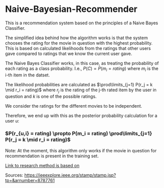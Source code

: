 # Naive-Bayesian-Recommender
This is a recommendation system based on the principles of a Naive Bayes Classifier. 

The simplified idea behind how the algorithm works is that the system chooses the rating for the movie in question with the highest probability. This is based on calculated likelihoods from the ratings that other users gave compared to ratings that we know the current user gave. 

The Naive Bayes Classifier works, in this case, as treating the probability of each rating as a class probability. I.e., $P(C) = P(m_i = rating)$ where $m_i$ is the i-th item in the datset.

The likelihood probabilities are calculated as $\prod\limits_{j=1} P(r_j = k \mid r_i = rating)$ where $r_j$ is the rating of the j-th rated item by the user in question and $k$ is one of the possible ratings. 

We consider the ratings for the different movies to be independent. 

Therefore, we end up with this as the posterior probability calculation for a user $u$:
  ### $P(r_{u,i} = rating) \propto	P(m_i = rating) \prod\limits_{j=1} P(r_j = k \mid r_i = rating)$
  
Note: At the moment, this algorithm only works if the movie in question for recommendation is present in the training set.
  
[Link to research method is based on](https://ieeexplore.ieee.org/stamp/stamp.jsp?tp=&arnumber=8787761) 

Sources: https://ieeexplore.ieee.org/stamp/stamp.jsp?tp=&arnumber=8787761

